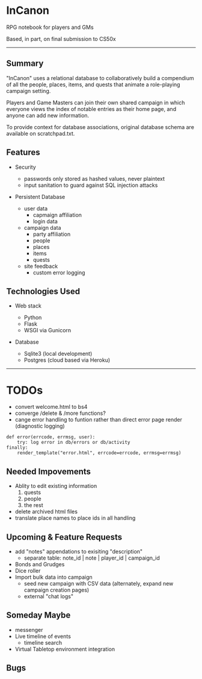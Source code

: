 # InCanon
RPG notebook for players and GMs

Based, in part, on final submission to CS50x

---

## Summary
"InCanon" uses a relational database to collaboratively build a compendium of all the people, places, items, and quests that animate a role-playing campaign setting.

Players and Game Masters can join their own shared campaign in which everyone views the index of notable entries as their home page, and anyone can add new information.

To provide context for database associations, original database schema are available on scratchpad.txt.

## Features
- Security
    - passwords only stored as hashed values, never plaintext
    - input sanitation to guard against SQL injection attacks

- Persistent Database
    - user data
        - capmaign affiliation
        - login data
    - campaign data
        - party affiliation
        - people
        - places
        - items
        - quests
    - site feedback
        - custom error logging

## Technologies Used
- Web stack
    - Python
    - Flask
    - WSGI via Gunicorn

- Database
    - Sqlite3 (local development)
    - Postgres (cloud based via Heroku)

---

# TODOs
- convert welcome.html to bs4
- converge /delete & /more functions?
- cange error handling to funtion rather than direct error page render (diagnostic logging)
```
def error(errcode, errmsg, user):
    try: log error in db/errors or db/activity
finally:
    render_template("error.html", errcode=errcode, errmsg=errmsg)
```


## Needed Impovements
- Ablity to edit existing information
    1. quests
    2. people
    3. the rest
- delete archived html files
- translate place names to place ids in all handling

## Upcoming & Feature Requests
- add "notes" appendations to exisiting "description"
    - separate table: note_id | note | player_id | campaign_id
- Bonds and Grudges
- Dice roller
- Import bulk data into campaign
    - seed new campaign with CSV data (alternately, expand new campaign creation pages)
    - external "chat logs"

## Someday Maybe
- messenger
- Live timeline of events
    - timeline search
- Virtual Tabletop environment integration

## Bugs
